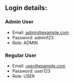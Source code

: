 
## Login details:

### Admin User
- ⁠Email: admin@example.com
- ⁠Password: admin123
- ⁠Role: ADMIN

### Regular User
- ⁠Email: user@example.com
- ⁠Password: user123
- ⁠Role: USER